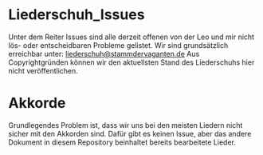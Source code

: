 # Liederschuh_Issues
Unter dem Reiter Issues sind alle derzeit offenen von der Leo und mir nicht lös- oder entscheidbaren Probleme gelistet.
Wir sind grundsätzlich erreichbar unter: liederschuh@stammdervaganten.de
Aus Copyrightgründen können wir den aktuellsten Stand des Liederschuhs hier nicht veröffentlichen.

# Akkorde
Grundlegendes Problem ist, dass wir uns bei den meisten Liedern nicht sicher mit den Akkorden sind. Dafür gibt es keinen Issue, aber das andere Dokument in diesem Repository beinhaltet bereits bearbeitete Lieder.
